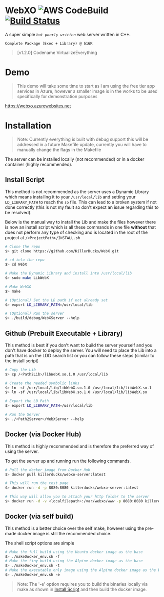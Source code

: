 # WebXO ![AWS CodeBuild](https://codebuild.us-east-1.amazonaws.com/badges?uuid=eyJlbmNyeXB0ZWREYXRhIjoiUmt5Wmd0ME94YkVYWkovVyt1UzB2bjVDQ2RXUmVJK2xxYW5vbjJGZmQ0WkpCbHoxTlhFSnRIbjlGb1BhcVZBWGNLRHQvdG04cjBQcFkvT1NHckZ5c0wwPSIsIml2UGFyYW1ldGVyU3BlYyI6ImZGcTZHUjNUMG9Kakt3VVEiLCJtYXRlcmlhbFNldFNlcmlhbCI6MX0%3D&branch=master) [![Build Status](https://dev.azure.com/WebXO/WebXO/_apis/build/status/KillerDucks.WebXO?branchName=master)](https://dev.azure.com/WebXO/WebXO/_build/latest?definitionId=1&branchName=master)
A super simple *`but poorly written`* web server written in C++. 

``Complete Package (Exec + Library) @ 616K``
> [v1.2.0] Codename VirtualizeEverything

# Demo
> This demo will take some time to start as I am using the free tier app services in Azure, however a smaller image is in the works to be used specifically for demonstration purposes

https://webxo.azurewebsites.net

# Installation
> Note: Currently everything is built with debug support this will be addressed in a future Makefile update, currently you will have to manually change the flags in the Makefile

The server can be installed locally (not recommended) or in a docker container (highly recommended).

## Install Script
This method is not recommended as the server uses a Dynamic Library which means installing it to your ``/usr/local/lib`` and setting your ``LD_LIBRARY_PATH`` to reach the `so` file. This can lead to a broken system if not done correctly (this is not my fault so don't expect an issue regarding this to be resolved).

Below is the manual way to install the Lib and make the files however there is now an install script which is all these commands in one file **without** that does not perform any type of checking and is located in the root of the project at ``/<ProjectPath>/INSTALL.sh``

```sh
# Clone the repo
$> git clone https://github.com/KillerDucks/WebX.git

# cd into the repo
$> cd WebX

# Make the Dynamic Library and install into /usr/local/lib
$> sudo make LibWebX

# Make WebXO
$> make

# (Optional) Set the LD path if not already set
$> export LD_LIBRARY_PATH=/usr/local/lib

# (Optional) Run the server
$> ./build/debug/WebXServer --help
```

## Github (Prebuilt Executable + Library)
This method is best if you don't want to build the server yourself and you don't have docker to deploy the server. You will need to place the Lib into a path that is on the LDD search list or you can follow these steps (similar to the install script)

```sh
# Copy the Lib
$> cp /<Path2Lib>/libWebX.so.1.0 /usr/local/lib

# Create the needed symbolic links
$> ln -sf /usr/local/lib/libWebX.so.1.0 /usr/local/lib/libWebX.so.1
$> ln -sf /usr/local/lib/libWebX.so.1.0 /usr/local/lib/libWebX.so

# Export the LD Path
$> export LD_LIBRARY_PATH=/usr/local/lib

# Run the Server
$> ./<Path2Server>/WebXServer --help
```

## Docker (via Docker Hub)
This method is highly recommended and is therefore the preferred way of using the server.

To get the server up and running run the following commands.

```sh
# Pull the docker image from Docker Hub
$> docker pull killerducks/webxo-server:latest

# This will run the test page
$> docker run -d -p 8080:8080 killerducks/webxo-server:latest

# This way will allow you to attach your http folder to the server
$> docker run -d -v <localfilepath>:/var/webxo/www -p 8080:8080 killerducks/webxo-server:latest --basepath="/var/webxo/www"
```

## Docker (via self build)
This method is a better choice over the self make, however using the pre-made docker image is still the recommended choice.

The shell script options are simple
```sh
# Make the full build using the Ubuntu docker image as the base
$> ./makeDocker_env.sh -f
# Make the tiny build using the Alpine docker image as the base
$> ./makeDocker_env.sh -t
# Make the executable only image using the Alpine docker image as the base
$> ./makeDocker_env.sh -e
```

> Note: The '-e' option requires you to build the binaries locally via make as shown in [Install Script](#Install-Script) and then build the docker image.